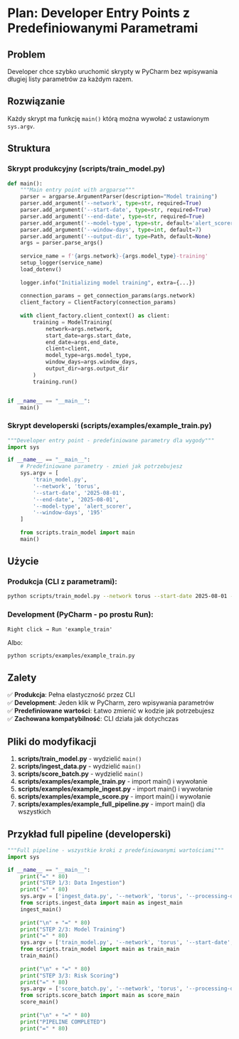 # Plan: Developer Entry Points z Predefiniowanymi Parametrami

## Problem
Developer chce szybko uruchomić skrypty w PyCharm bez wpisywania długiej listy parametrów za każdym razem.

## Rozwiązanie
Każdy skrypt ma funkcję `main()` którą można wywołać z ustawionym `sys.argv`.

## Struktura

### Skrypt produkcyjny (scripts/train_model.py)
```python
def main():
    """Main entry point with argparse"""
    parser = argparse.ArgumentParser(description="Model training")
    parser.add_argument('--network', type=str, required=True)
    parser.add_argument('--start-date', type=str, required=True)
    parser.add_argument('--end-date', type=str, required=True)
    parser.add_argument('--model-type', type=str, default='alert_scorer')
    parser.add_argument('--window-days', type=int, default=7)
    parser.add_argument('--output-dir', type=Path, default=None)
    args = parser.parse_args()
    
    service_name = f'{args.network}-{args.model_type}-training'
    setup_logger(service_name)
    load_dotenv()
    
    logger.info("Initializing model training", extra={...})
    
    connection_params = get_connection_params(args.network)
    client_factory = ClientFactory(connection_params)
    
    with client_factory.client_context() as client:
        training = ModelTraining(
            network=args.network,
            start_date=args.start_date,
            end_date=args.end_date,
            client=client,
            model_type=args.model_type,
            window_days=args.window_days,
            output_dir=args.output_dir
        )
        training.run()


if __name__ == "__main__":
    main()
```

### Skrypt developerski (scripts/examples/example_train.py)
```python
"""Developer entry point - predefiniowane parametry dla wygody"""
import sys

if __name__ == "__main__":
    # Predefiniowane parametry - zmień jak potrzebujesz
    sys.argv = [
        'train_model.py',
        '--network', 'torus',
        '--start-date', '2025-08-01',
        '--end-date', '2025-08-01',
        '--model-type', 'alert_scorer',
        '--window-days', '195'
    ]
    
    from scripts.train_model import main
    main()
```

## Użycie

### Produkcja (CLI z parametrami):
```bash
python scripts/train_model.py --network torus --start-date 2025-08-01 --end-date 2025-08-01 --model-type alert_scorer --window-days 195
```

### Development (PyCharm - po prostu Run):
```
Right click → Run 'example_train'
```
Albo:
```bash
python scripts/examples/example_train.py
```

## Zalety

✅ **Produkcja**: Pełna elastyczność przez CLI  
✅ **Development**: Jeden klik w PyCharm, zero wpisywania parametrów  
✅ **Predefiniowane wartości**: Łatwo zmienić w kodzie jak potrzebujesz  
✅ **Zachowana kompatybilność**: CLI działa jak dotychczas

## Pliki do modyfikacji

1. **scripts/train_model.py** - wydzielić `main()`
2. **scripts/ingest_data.py** - wydzielić `main()`
3. **scripts/score_batch.py** - wydzielić `main()`
4. **scripts/examples/example_train.py** - import main() i wywołanie
5. **scripts/examples/example_ingest.py** - import main() i wywołanie
6. **scripts/examples/example_score.py** - import main() i wywołanie
7. **scripts/examples/example_full_pipeline.py** - import main() dla wszystkich

## Przykład full pipeline (developerski)

```python
"""Full pipeline - wszystkie kroki z predefiniowanymi wartościami"""
import sys

if __name__ == "__main__":
    print("=" * 80)
    print("STEP 1/3: Data Ingestion")
    print("=" * 80)
    sys.argv = ['ingest_data.py', '--network', 'torus', '--processing-date', '2025-08-01', '--days', '7']
    from scripts.ingest_data import main as ingest_main
    ingest_main()
    
    print("\n" + "=" * 80)
    print("STEP 2/3: Model Training")
    print("=" * 80)
    sys.argv = ['train_model.py', '--network', 'torus', '--start-date', '2025-08-01', '--end-date', '2025-08-01', '--model-type', 'alert_scorer', '--window-days', '195']
    from scripts.train_model import main as train_main
    train_main()
    
    print("\n" + "=" * 80)
    print("STEP 3/3: Risk Scoring")
    print("=" * 80)
    sys.argv = ['score_batch.py', '--network', 'torus', '--processing-date', '2025-08-01', '--window-days', '7']
    from scripts.score_batch import main as score_main
    score_main()
    
    print("\n" + "=" * 80)
    print("PIPELINE COMPLETED")
    print("=" * 80)